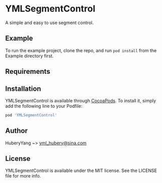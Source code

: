 # YMLSegmentControl

A simple and easy to use segment control.


## Example

To run the example project, clone the repo, and run `pod install` from the Example directory first.

## Requirements

## Installation

YMLSegmentControl is available through [CocoaPods](http://cocoapods.org). To install
it, simply add the following line to your Podfile:

```ruby
pod 'YMLSegmentControl'
```

## Author

HuberyYang ~> yml_hubery@sina.com

## License

YMLSegmentControl is available under the MIT license. See the LICENSE file for more info.
